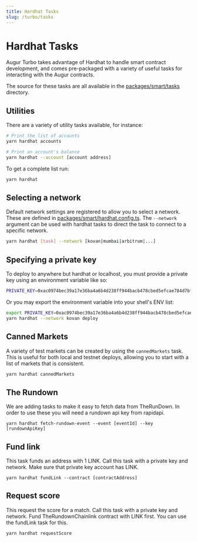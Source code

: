 ```yaml
---
title: Hardhat Tasks
slug: /turbo/tasks
---
```


# Hardhat Tasks

Augur Turbo takes advantage of Hardhat to handle smart contract development,
and comes pre-packaged with a variety of useful tasks for interacting with the
Augur contracts.

The source for these tasks are all available in the [packages/smart/tasks
](https://github.com/AugurProject/turbo/tree/dev/packages/smart/tasks) directory.


## Utilities

There are a variety of utility tasks available, for instance:
```bash
# Print the list of accounts
yarn hardhat accounts

# Print an account's balance
yarn hardhat --account [account address]
```

To get a complete list run:
```bash
yarn hardhat
```

## Selecting a network

Default network settings are registered to allow you to select a network. These
are defined in
[packages/smart/hardhat.config.ts](https://github.com/AugurProject/turbo/tree/dev/packages/smart/hardhat.config.ts).
The `--network` argument can be used with hardhat tasks to direct the task to
connect to a specific network.

```bash
yarn hardhat [task] --network [kovan|mumbai|arbitrum|...]
```

## Specifying a private key

To deploy to anywhere but hardhat or localhost, you must provide a private key using an environment variable like so:
```bash
PRIVATE_KEY=0xac0974bec39a17e36ba4a6b4d238ff944bacb478cbed5efcae784d7bf4f2ff80 yarn hardhat --network kovan deploy
```

Or you may export the environment variable into your shell's ENV list:
```bash
export PRIVATE_KEY=0xac0974bec39a17e36ba4a6b4d238ff944bacb478cbed5efcae784d7bf4f2ff80
yarn hardhat --network kovan deploy
```

## Canned Markets
A variety of test markets can be created by using the `cannedMarkets`
task. This is useful for both local and testnet deploys, allowing you to
start with a list of markets that is consistent.

```bash
yarn hardhat cannedMarkets
```

## The Rundown
We are adding tasks to make it easy to fetch data from TheRunDown. In order to
use these you will need a rundown api key from rapidapi.

```
yarn hardhat fetch-rundown-event --event [eventId] --key [rundownApiKey]
```

## Fund link
This task funds an address with 1 LINK. Call this task with a private key and network. Make sure that private key account has LINK. 

```
yarn hardhat fundLink --contract [contractAddress]
```

## Request score
This request the score for a match. Call this task with a private key and network. Fund TheRundownChainlink contract with LINK first. You can use the fundLink task for this. 

```
yarn hardhat requestScore
```

